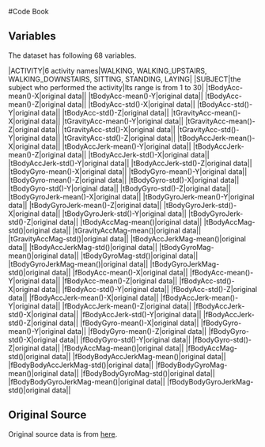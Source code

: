 #Code Book

## Variables

The dataset has following 68 variables.

|ACTIVITY|6 activity names|WALKING, WALKING_UPSTAIRS, WALKING_DOWNSTAIRS, SITTING, STANDING, LAYING|
|SUBJECT|the subject who performed the activity|Its range is from 1 to 30|
|tBodyAcc-mean()-X|original data|| 
|tBodyAcc-mean()-Y|original data||
|tBodyAcc-mean()-Z|original data||
|tBodyAcc-std()-X|original data||
|tBodyAcc-std()-Y|original data||
|tBodyAcc-std()-Z|original data||
|tGravityAcc-mean()-X|original data|| 
|tGravityAcc-mean()-Y|original data|| 
|tGravityAcc-mean()-Z|original data|| 
|tGravityAcc-std()-X|original data|| 
|tGravityAcc-std()-Y|original data|| 
|tGravityAcc-std()-Z|original data|| 
|tBodyAccJerk-mean()-X|original data|| 
|tBodyAccJerk-mean()-Y|original data|| 
|tBodyAccJerk-mean()-Z|original data|| 
|tBodyAccJerk-std()-X|original data|| 
|tBodyAccJerk-std()-Y|original data|| 
|tBodyAccJerk-std()-Z|original data|| 
|tBodyGyro-mean()-X|original data|| 
|tBodyGyro-mean()-Y|original data|| 
|tBodyGyro-mean()-Z|original data|| 
|tBodyGyro-std()-X|original data|| 
|tBodyGyro-std()-Y|original data|| 
|tBodyGyro-std()-Z|original data|| 
|tBodyGyroJerk-mean()-X|original data|| 
|tBodyGyroJerk-mean()-Y|original data|| 
|tBodyGyroJerk-mean()-Z|original data|| 
|tBodyGyroJerk-std()-X|original data|| 
|tBodyGyroJerk-std()-Y|original data|| 
|tBodyGyroJerk-std()-Z|original data|| 
|tBodyAccMag-mean()|original data|| 
|tBodyAccMag-std()|original data|| 
|tGravityAccMag-mean()|original data|| 
|tGravityAccMag-std()|original data|| 
|tBodyAccJerkMag-mean()|original data|| 
|tBodyAccJerkMag-std()|original data|| 
|tBodyGyroMag-mean()|original data|| 
|tBodyGyroMag-std()|original data|| 
|tBodyGyroJerkMag-mean()|original data|| 
|tBodyGyroJerkMag-std()|original data|| 
|fBodyAcc-mean()-X|original data|| 
|fBodyAcc-mean()-Y|original data|| 
|fBodyAcc-mean()-Z|original data|| 
|fBodyAcc-std()-X|original data|| 
|fBodyAcc-std()-Y|original data|| 
|fBodyAcc-std()-Z|original data|| 
|fBodyAccJerk-mean()-X|original data|| 
|fBodyAccJerk-mean()-Y|original data|| 
|fBodyAccJerk-mean()-Z|original data|| 
|fBodyAccJerk-std()-X|original data|| 
|fBodyAccJerk-std()-Y|original data|| 
|fBodyAccJerk-std()-Z|original data|| 
|fBodyGyro-mean()-X|original data|| 
|fBodyGyro-mean()-Y|original data|| 
|fBodyGyro-mean()-Z|original data|| 
|fBodyGyro-std()-X|original data|| 
|fBodyGyro-std()-Y|original data|| 
|fBodyGyro-std()-Z|original data|| 
|fBodyAccMag-mean()|original data|| 
|fBodyAccMag-std()|original data|| 
|fBodyBodyAccJerkMag-mean()|original data|| 
|fBodyBodyAccJerkMag-std()|original data|| 
|fBodyBodyGyroMag-mean()|original data|| 
|fBodyBodyGyroMag-std()|original data|| 
|fBodyBodyGyroJerkMag-mean()|original data|| 
|fBodyBodyGyroJerkMag-std()|original data|| 

## Original Source

Original source data is from [here](https://d396qusza40orc.cloudfront.net/getdata%2Fprojectfiles%2FUCI%20HAR%20Dataset.zip).